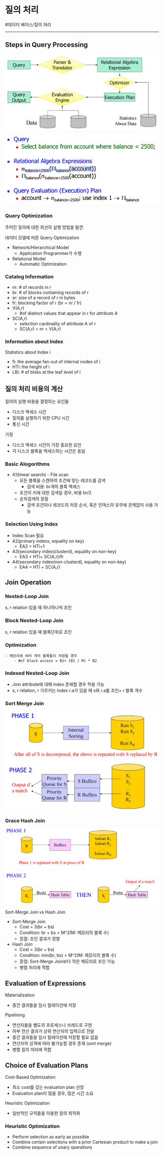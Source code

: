 # 질의 처리
#데이터 베이스/질의 처리

---
## Steps in Query Processing

![](./img/질처_1.PNG)

![](./img/질처_2.PNG)

### Query Optimization
주어진 질의에 대한 최선의 실행 방법을 발견

데이터 모델에 따른 Query Optimization
- Network/Hierarchical Model
    - Application Programmer가 수행
- Relational Model
    - Automatic Optimization

### Catalog Information
- nr: # of records in r
- br: # of blocks containing records of r
- sr: size of a record of r in bytes
- fr: blocking factor of r (br = nr / fr)
- V(A,r)
    - #of distinct values that appear in r for attribute A
- SC(A,r)
    - selection cardinality of attribute A of r
    - SC(A,r) = nr = V(A,r)

### Information about Index
Statistics about Index i
- fi: the average fan-out of internal nodes of i
- HTi: the height of i
- LBi: # of bloks at the leaf level of i

## 질의 처리 비용의 계산
질의의 실행 비용을 결정하는 요인들
- 디스크 액세스 시간
- 질의를 실행하기 위한 CPU 시간
- 통신 시간

가정
- 디스크 액세스 시간이 가장 중요한 요인
- 각 디스크 블록을 액세스하는 시간은 동일

### Basic Alogorithms
- A1(linear search) - File scan
    - 모든 블록을 스캔하여 조건에 맞는 레코드를 검색
        - 검색 비용: br개의 블록 액세스
    - 조건이 키에 대한 검색일 경우, 비용 br/2
    - 순차검색의 장점
        - 검색 조건이나 레코드의 저장 순서, 혹은 인덱스의 유무에 관계없이 사용 가능

### Selection Using Index
- Index Scan 필요
- A2(primary indexx, equality on key)
    - EA2 = HTi+1
- A3(secondary index(clusterd), equality on non-key)
    - EA3 = HTi+ SC(A,r)/fr
- A4(secondary index(non-clusterd), equality on non-key)
    - EA4 = HTi + SC(A,r)

## Join Operation

### Nested-Loop Join
s, r relation 있을 때 하나하나씩 조인

### Block Nested-Loop Join
s, r relation 있을 때 블록단위로 조인

### Optimization
    - 메모리에 여러 개의 블록들이 저장될 경우
        - #of block access = B1+ (B1 / M) * B2
    
### Indexed Nested-Loop Join
- Join attribute에 대해 index 존재할 경우 적용 가능
- s, r relation, r 가르키는 index r.a가 있을 때 s와 r.a를 조인+ r 블록 개수

### Sort Merge Join

![](./img/질처_3.PNG)

### Grace Hash Join

![](./img/질처_4.PNG)

Sort-Merge Join vs Hash Join
- Sort-Merge Join
    - Cost = 3(br + bs)
    - Condition: br + bs < M^2(M: 메모리의 블록 수)
    - 장점: 조인 결과가 정렬
- Hash Join
    - Cost = 3(br + bs)
    - Condition: min(br, bs) < M^2(M: 메모리의 블록 수)
    - 장점: Sort-Merge Join보다 작은 메모리로 조인 가능
    - 병렬 처리에 적합

## Evaluation of Expressions
Materialization
- 중간 결과들을 임시 릴레이션에 저장 

Pipelining
- 연산자들을 별도의 프로세스나 쓰레드로 구현
- 하부 연산 결과가 상위 연산자의 입력으로 전달
- 중간 결과들을 임시 릴레이션에 저장할 필요 없음
- 연산자의 성격에 따라 불가능할 경우 존재 (sort merge)
- 병렬 질의 처리에 적합

## Choice of Evaluation Plans
Cost-Based Optimization
- 최소 cost를 갖는 evaluation plan 선정
- Evaluation plan이 많을 경우, 많은 시간 소요

Heuristic Optimization
- 일반적인 규칙들을 이용한 질의 최적화

### Heuristic Optimization
- Perform selection as early as possible
- Combine certain selections with a prior Cartesian product to make a join
- Combine sequence of unary operations